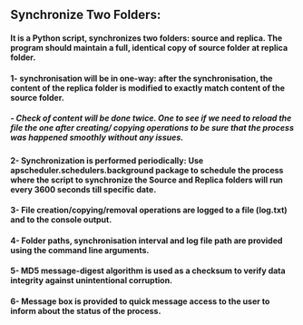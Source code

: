 ## Synchronize Two Folders:
#### It is a Python script, synchronizes two folders: source and replica. The program should maintain a full, identical copy of source folder at replica folder.

#### 1- synchronisation will be in one-way: after the synchronisation, the content of the replica folder is modified to exactly match content of the source folder.
#####           - Check of content will be done twice. One to see if we need to reload the file the one after creating/ copying operations to be sure that the process was happened smoothly without any issues.

#### 2- Synchronization is performed periodically: Use apscheduler.schedulers.background package to schedule the process where the script to synchronize the Source and Replica folders will run every 3600 seconds till specific date.

#### 3- File creation/copying/removal operations are logged to a file (log.txt) and to the console output.

#### 4- Folder paths, synchronisation interval and log file path are provided using the command line arguments.

#### 5-  MD5 message-digest algorithm is used as a checksum to verify data integrity against unintentional corruption.

#### 6- Message box is provided to quick message access to the user to inform about the status of the process.
